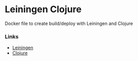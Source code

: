 # Leiningen Clojure

Docker file to create build/deploy with Leiningen and Clojure

### Links

- [Leiningen](https://leiningen.org)
- [Clojure](https://clojure.org)
